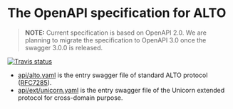 # The OpenAPI specification for ALTO

> **NOTE:** Current specification is based on OpenAPI 2.0. We are planning to
> migrate the specification to OpenAPI 3.0 once the swagger 3.0.0 is released.

[![Travis status](https://img.shields.io/travis/openalto/alto-swagger/spec.svg)](https://travis-ci.org/openalto/alto-swagger)

- [api/alto.yaml](https://github.com/openalto/alto-swagger/raw/spec/api/alto.yaml) is
  the entry swagger file of standard ALTO protocol
  ([RFC7285](https://tools.ietf.org/html/rfc7285)).
- [api/ext/unicorn.yaml](https://github.com/openalto/alto-swagger/raw/spec/api/ext/unicorn.yaml) is
  the entry swagger file of the Unicorn extended protocol for cross-domain
  purpose.
